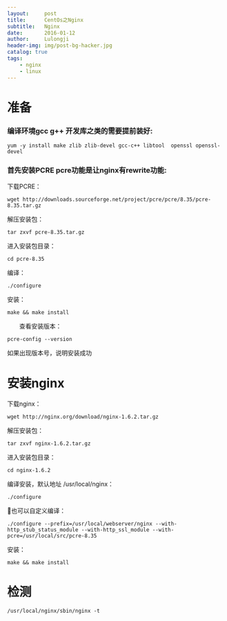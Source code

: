 ```yaml
---
layout:     post
title:      CentOs之Nginx
subtitle:   Nginx
date:       2016-01-12
author:     Lulongji
header-img: img/post-bg-hacker.jpg
catalog: true
tags:
    - nginx
    - linux
---
```


# 准备

### 编译环境gcc g++ 开发库之类的需要提前装好:

    yum -y install make zlib zlib-devel gcc-c++ libtool  openssl openssl-devel

### 首先安装PCRE  pcre功能是让nginx有rewrite功能:

下载PCRE：

    wget http://downloads.sourceforge.net/project/pcre/pcre/8.35/pcre-8.35.tar.gz

解压安装包：

    tar zxvf pcre-8.35.tar.gz

进入安装包目录：

    cd pcre-8.35

编译：

    ./configure

安装：

    make && make install

　　查看安装版本：

    pcre-config --version  

 如果出现版本号，说明安装成功


# 安装nginx

下载nginx：

    wget http://nginx.org/download/nginx-1.6.2.tar.gz

解压安装包： 
    
    tar zxvf nginx-1.6.2.tar.gz

进入安装包目录：

    cd nginx-1.6.2

编译安装，默认地址 /usr/local/nginx：

    ./configure  

也可以自定义编译：

    ./configure --prefix=/usr/local/webserver/nginx --with-http_stub_status_module --with-http_ssl_module --with-pcre=/usr/local/src/pcre-8.35

安装：

    make && make install 


# 检测

    /usr/local/nginx/sbin/nginx -t



